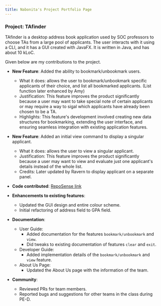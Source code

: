```yaml
---
title: Nabonita's Project Portfolio Page
---
```


### Project: TAfinder

TAfinder is a desktop address book application used by SOC professors to choose TAs from a large pool of applicants. The user interacts with it using a CLI, and it has a GUI created with JavaFX. It is written in Java, and has about 10 kLoC.

Given below are my contributions to the project.

* **New Feature**: Added the ability to bookmark/unbookmark users.
    * What it does: allows the user to bookmark/unbookmark specific applicants of their choice, and list all bookmarked applicants. (List function later enhanced by Amy)
    * Justification: This feature improves the product significantly because a user may want to take special note of certain applicants or may require a way to sigal which applicants have already been chosen to be a TA.
    * Highlights: This feature's development involved creating new data structures for bookmarking, extending the user interface, and ensuring seamless integration with existing application features.


* **New Feature**: Added an initial view command to display a singular applicant.
    * What it does: allows the user to view a singular applicant.
    * Justification: This feature improves the product significantly because a user may want to view and evaluate just one applicant's details instead of the whole list.
    * Credits: Later updated by Ravern to display applicant on a separate panel.

* **Code contributed**: [RepoSense link](https://nus-cs2103-ay2324s1.github.io/tp-dashboard/?search=nabonitasen&breakdown=true)

* **Enhancements to existing features**:
    * Updated the GUI design and entire colour scheme.
    * Initial refactoring of address field to GPA field.

* **Documentation**:
    * User Guide:
        * Added documentation for the features `bookmark/unbookmark` and `view`.
        * Did tweaks to existing documentation of features `clear` and `exit`.
    * Developer Guide:
        * Added implementation details of the `bookmark/unbookmark` and `view` feature.
    * About Us Page:
        * Updated the About Us page with the information of the team.

* **Community**:
    * Reviewed PRs for team members.
    * Reported bugs and suggestions for other teams in the class during PE-D.

